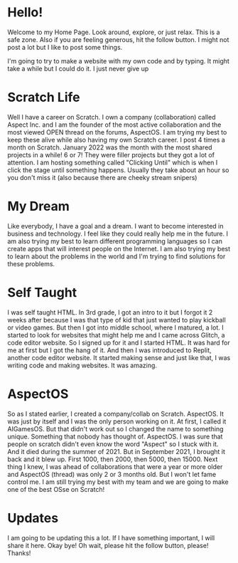 # Hello!
Welcome to my Home Page. Look around, explore, or just relax. This is a safe zone. Also if you are feeling generous, hit the follow button. I might not post a lot but I like to post some things.

I'm going to try to make a website with my own code and by typing. It might take a while but I could do it. I just never give up

# Scratch Life
Well I have a career on Scratch. I own a company (collaboration) called Aspect Inc. and I am the founder of the most active collaboration and the most viewed OPEN thread on the forums, AspectOS. I am trying my best to keep these alive while also having my own Scratch career. I post 4 times a month on Scratch. January 2022 was the month with the most shared projects in a while! 6 or 7! They were filler projects but they got a lot of attention. I am hosting something called "Clicking Until" which is when I click the stage until something happens. Usually they take about an hour so you don't miss it (also because there are cheeky stream snipers)

# My Dream
Like everybody, I have a goal and a dream. I want to become interested in business and technology. I feel like they could really help me in the future. I am also trying my best to learn different programming languages so I can create apps that will interest people on the Internet. I am also trying my best to learn about the problems in the world and I'm trying to find solutions for these problems. 

# Self Taught
I was self taught HTML. In 3rd grade, I got an intro to it but I forgot it 2 weeks after because I was that type of kid that just wanted to play kickball or video games. But then I got into middle school, where I matured, a lot. I started to look for websites that might help me and I came across Glitch, a code editor website. So I signed up for it and I started HTML. It was hard for me at first but I got the hang of it. And then I was introduced to Replit, another code editor website. It started making sense and just like that, I was writing code and making websites. It was amazing. 

# AspectOS
So as I stated earlier, I created a company/collab on Scratch. AspectOS. It was just by itself and I was the only person working on it. At first, I called it AIGamesOS. But that didn't work out so I changed the name to something unique. Something that nobody has thought of. AspectOS. I was sure that people on scratch didn't even know the word "Aspect" so I stuck with it. And it died during the summer of 2021. But in September 2021, I brought it back and it blew up. First 1000, then 2000, then 5000, then 15000. Next thing I knew, I was ahead of collaborations that were a year or more older and AspectOS (thread) was only 2 or 3 months old. But I won't let fame control me. I am still trying my best with my team and we are going to make one of the best OSse on Scratch!

# Updates
I am going to be updating this a lot. If I have something important, I will share it here. Okay bye! Oh wait, please hit the follow button, please! Thanks!
